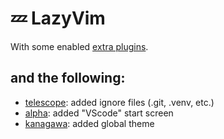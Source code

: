 # 💤 LazyVim
With some enabled [extra plugins](https://github.com/FrederikBertelsen/nvim/blob/main/lazyvim.json).

## and the following:
- [telescope](https://github.com/nvim-telescope/telescope.nvim): added ignore files (.git, .venv, etc.)
- [alpha](https://github.com/goolord/alpha-nvim): added "VScode" start screen
- [kanagawa](https://github.com/rebelot/kanagawa.nvim): added global theme
